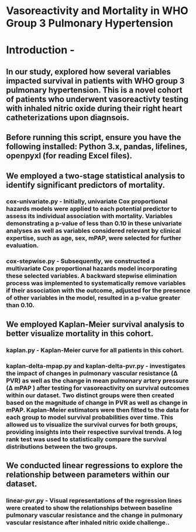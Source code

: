 # Vasoreactivity and Mortality in WHO Group 3 Pulmonary Hypertension

# Introduction - 
## In our study, explored how several variables impacted survival in patients with WHO group 3 pulmonary hypertension. This is a novel cohort of patients who underwent vasoreactivty testing with inhaled nitric oxide during their right heart catheterizations upon diagnsois.

## Before running this script, ensure you have the following installed: Python 3.x, pandas, lifelines, openpyxl (for reading Excel files). 

## We employed a two-stage statistical analysis to identify significant predictors of mortality. 

### cox-univariate.py - Initially, univariate Cox proportional hazards models were applied to each potential predictor to assess its individual association with mortality. Variables demonstrating a p-value of less than 0.10 in these univariate analyses as well as variables considered relevant by clinical expertise, such as age, sex, mPAP, were selected for further evaluation.

### cox-stepwise.py - Subsequently, we constructed a multivariate Cox proportional hazards model incorporating these selected variables. A backward stepwise elimination process was implemented to systematically remove variables if their association with the outcome, adjusted for the presence of other variables in the model, resulted in a p-value greater than 0.10. 

## We employed Kaplan-Meier survival analysis to better visualize mortality in this cohort.

### kaplan.py - Kaplan-Meier curve for all patients in this cohort.

### kaplan-delta-mpap.py and kaplan-delta-pvr.py - investigates the impact of changes in pulmonary vascular resistance (∆ PVR) as well as the change in mean pulmonary artery pressure (∆ mPAP ) after testing for vasoreactivity on survival outcomes within our dataset. Two distinct groups were then created based on the magnitude of change in PVR as well as change in mPAP. Kaplan-Meier estimators were then fitted to the data for each group to model survival probabilities over time. This allowed us to visualize the survival curves for both groups, providing insights into their respective survival trends. A log rank test was used to statistically compare the survival distributions between the two groups. 

## We conducted linear regressions to explore the relationship between parameters within our dataset. 

### linear-pvr.py - Visual representations of the regression lines were created to show the relationships between baseline pulmonary vascular resistance and the change in pulmonary vascular resistance after inhaled nitric oxide challenge..  
